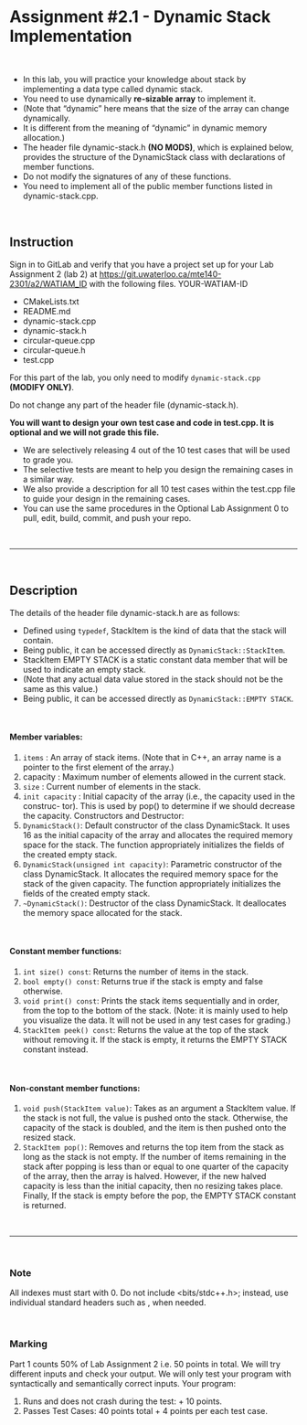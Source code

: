 # Assignment #2.1 - Dynamic Stack Implementation
<br>

- In this lab, you will practice your knowledge about stack by implementing a data type called dynamic stack.
- You need to use dynamically **re-sizable array** to implement it.
- (Note that “dynamic” here means that the size of the array can change dynamically. 
- It is different from the meaning of “dynamic” in dynamic memory allocation.) 
- The header file dynamic-stack.h **(NO MODS)**, which is explained below, provides the structure of the DynamicStack class with declarations of member functions. 
- Do not modify the signatures of any of these functions. 
- You need to implement all of the public member functions listed in dynamic-stack.cpp.

<br>

## Instruction
Sign in to GitLab and verify that you have a project set up for your Lab Assignment 2 (lab 2)
at https://git.uwaterloo.ca/mte140-2301/a2/WATIAM_ID with the following files.
YOUR-WATIAM-ID
- CMakeLists.txt
- README.md
- dynamic-stack.cpp
- dynamic-stack.h
- circular-queue.cpp
- circular-queue.h
- test.cpp

For this part of the lab, you only need to modify `dynamic-stack.cpp` **(MODIFY ONLY)**. 

Do not change any part of the header file (dynamic-stack.h).

**You will want to design your own test case and code in test.cpp. It is optional and we will not grade this file.**

- We are selectively releasing 4 out of the 10 test cases that will be used to grade you. 
- The selective tests are meant to help you design the remaining cases in a similar way.
- We also provide a description for all 10 test cases within the test.cpp file to guide your design in the remaining cases.
- You can use the same procedures in the Optional Lab Assignment 0 to pull, edit, build, commit, and push your repo.

<br>
<hr>
<br>

## Description
The details of the header file dynamic-stack.h are as follows:
- Defined using `typedef`, StackItem is the kind of data that the stack will contain. 
- Being public, it can be accessed directly as `DynamicStack::StackItem`.
- StackItem EMPTY STACK is a static constant data member that will be used to indicate an empty stack. 
- (Note that any actual data value stored in the stack should not be the same as this value.) 
- Being public, it can be accessed directly as `DynamicStack::EMPTY STACK`.

<br>

#### Member variables:

1) `items` : An array of stack items. (Note that in C++, an array name is a pointer to the first element of the array.)
2) capacity : Maximum number of elements allowed in the current stack.
3) `size` : Current number of elements in the stack.
4) `init capacity` : Initial capacity of the array (i.e., the capacity used in the construc-
tor). This is used by pop() to determine if we should decrease the capacity.
Constructors and Destructor:
1) `DynamicStack()`: Default constructor of the class DynamicStack. It uses 16 as the initial capacity of the array and allocates the required memory space for the stack.
The function appropriately initializes the fields of the created empty stack.
2) `DynamicStack(unsigned int capacity)`: Parametric constructor of the class DynamicStack. It allocates the required memory space for the stack of the given capacity.
The function appropriately initializes the fields of the created empty stack.
3) `~DynamicStack()`: Destructor of the class DynamicStack. It deallocates the memory space allocated for the stack.

<br>

#### Constant member functions:
1) `int size() const`: Returns the number of items in the stack.
2) `bool empty() const`: Returns true if the stack is empty and false otherwise.
3) `void print() const`: Prints the stack items sequentially and in order, from the top to the bottom of the stack. 
(Note: it is mainly used to help you visualize the data. It will not be used in any test cases for grading.)
4) `StackItem peek() const`: Returns the value at the top of the stack without removing
it. If the stack is empty, it returns the EMPTY STACK constant instead.

<br>

#### Non-constant member functions:
1) `void push(StackItem value)`: Takes as an argument a StackItem value. If the stack
is not full, the value is pushed onto the stack. Otherwise, the capacity of the stack is
doubled, and the item is then pushed onto the resized stack.
2) `StackItem pop()`: Removes and returns the top item from the stack as long as the
stack is not empty. If the number of items remaining in the stack after popping is less
than or equal to one quarter of the capacity of the array, then the array is halved.
However, if the new halved capacity is less than the initial capacity, then no resizing takes place. Finally, If the stack is empty before the pop, the EMPTY STACK constant is returned.

<br>
<hr>
<br>

### Note
All indexes must start with 0.
Do not include <bits/stdc++.h>; instead, use individual standard headers such as <string>, <iostream> when needed.

<br>

### Marking
Part 1 counts 50% of Lab Assignment 2 i.e. 50 points in total. 
We will try different inputs and check your output. 
We will only test your program with syntactically and semantically correct inputs. Your program:
1) Runs and does not crash during the test: + 10 points.
2) Passes Test Cases: 40 points total + 4 points per each test case.